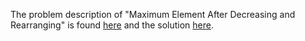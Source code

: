 The problem description of "Maximum Element After Decreasing and Rearranging" is found [here](https://leetcode.com/problems/maximum-element-after-decreasing-and-rearranging/) and the solution [here](https://github.com/aurimas13/Solutions-To-Problems/blob/main/LeetCode/Python%20Solutions/Maximum%20Element%20After%20Decreasing%20and%20Rearranging/maximum.py).